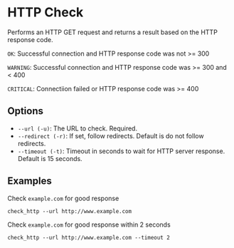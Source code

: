 # HTTP Check
Performs an HTTP GET request and returns a result based on the HTTP response code.

`OK`: Successful connection and HTTP response code was not >= 300

`WARNING`: Successful connection and HTTP response code was >= 300 and < 400

`CRITICAL`: Connectiion failed or HTTP response code was >= 400

## Options
- `--url (-u)`: The URL to check. Required.
- `--redirect (-r)`: If set, follow redirects. Default is do not follow redirects.
- `--timeout (-t)`: Timeout in seconds to wait for HTTP server response. Default is 15 seconds.

## Examples
Check `example.com` for good response
```
check_http --url http://www.example.com
```

Check `example.com` for good response within 2 seconds
```
check_http --url http://www.example.com --timeout 2
```
